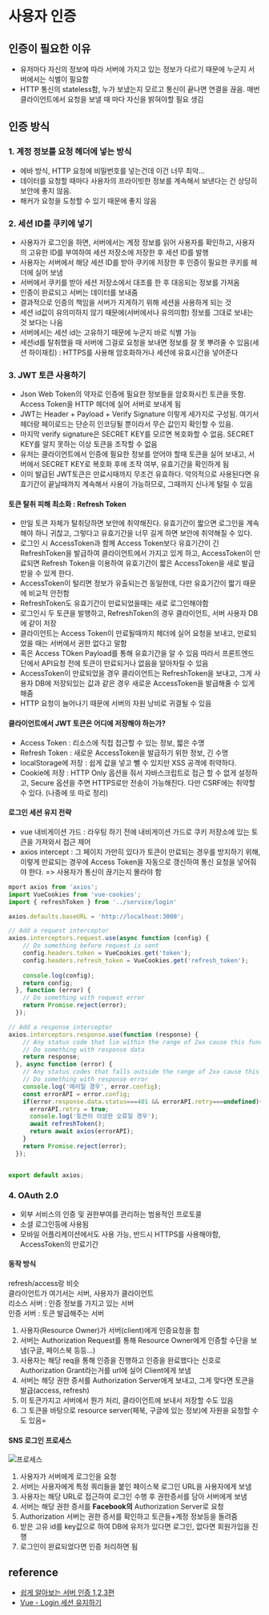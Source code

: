 # 사용자 인증

## 인증이 필요한 이유

- 유저마다 자신의 정보에 따라 서버에 가지고 있는 정보가 다르기 때문에 누군지 서버에서는 식별이 필요함
- HTTP 통신의 stateless함, 누가 보냈는지 모르고 통신이 끝나면 연결을 끊음. 매번 클라이언트에서 요청을 보낼 때 마다 자신을 밝혀야할 필요 생김

## 인증 방식

### 1. 계정 정보를 요청 헤더에 넣는 방식

- 에바 방식, HTTP 요청에 비밀번호를 넣는건데 이건 너무 최악...
- 데이터를 요청할 때마다 사용자의 프라이빗한 정보를 계속해서 보낸다는 건 상당히 보안에 좋지 않음.
- 해커가 요청을 도청할 수 있기 때문에 좋지 않음

### 2. 세션 ID를 쿠키에 넣기

- 사용자가 로그인을 하면, 서버에서는 계정 정보를 읽어 사용자를 확인하고, 사용자의 고유한 ID를 부여하여 세션 저장소에 저장한 후 세션 ID를 발행
- 사용자는 서버에서 해당 세션 ID를 받아 쿠키에 저장한 후 인증이 필요한 쿠키를 헤더에 실어 보냄
- 서버에서 쿠키를 받아 세션 저장소에서 대조를 한 후 대응되는 정보를 가져옴
- 인증이 완료되고 서버는 데이터를 보내줌
- 결과적으로 인증의 책임을 서버가 지게하기 위해 세션을 사용하게 되는 것 
- 세션 id값이 유의미하지 않기 때문에(서버에서나 유의미함) 정보를 그대로 보내는 것 보다는 나음
- 서버에서는 세션 id는 고유하기 때문에 누군지 바로 식별 가능
- 세션id를 탈취했을 때 서버에 그걸로 요청을 보내면 정보를 잘 못 뿌려줄 수 있음(세션 하이재킹) : HTTPS를 사용해 암호화하거나 세션에 유효시간을 넣어준다

### 3. JWT 토큰 사용하기

- Json Web Token의 약자로 인증에 필요한 정보들을 암호화시킨 토큰을 뜻함. Access Token을 HTTP 헤더에 실어 서버로 보내게 됨
- JWT는 Header + Payload + Verify Signature 이렇게 세가지로 구성됨. 여기서 헤더랑 페이로드는 단순히 인코딩될 뿐이라서 무슨 값인지 확인할 수 있음.
- 마지막 verify signature은 SECRET KEY를 모르면 복호화할 수 없음. SECRET KEY를 알지 못하는 이상 토큰을 조작할 수 없음
- 유저는 클라이언트에서 인증에 필요한 정보를 얻어야 할때 토큰을 실어 보내고, 서버에서 SECRET KEY로 복호화 후에 조작 여부, 유효기간을 확인하게 됨
- 이미 발급된 JWT토큰은 만료시때까지 무조건 유효하다. 악의적으로 사용된다면 유효기간이 끝날때까지 계속해서 사용이 가능하므로, 그때까지 신나게 털릴 수 있음

#### 토큰 탈취 피해 최소화 : Refresh Token

- 만일 토큰 자체가 탈취당하면 보안에 취약해진다. 유효기간이 짧으면 로그인을 계속 해야 하니 귀찮고, 그렇다고 유효기간을 너무 길게 하면 보안에 취약해질 수 있다. 
- 로그인 시 AccessToken과 함께 Access Token보다 유효기간이 긴 RefreshToken을 발급하여 클라이언트에서 가지고 있게 하고, AccessToken이 만료되면 Refresh Token을 이용하여 유효기간이 짧은 AccessToken을 새로 발급받을 수 있게 한다.
- AccessToken이 털리면 정보가 유출되는건 동일한데, 다만 유효기간이 짧기 때문에 비교적 안전함
- RefreshToken도 유효기간이 만료되었을때는 새로 로그인해야함
- 로그인시 두 토큰을 발행하고, RefreshToken의 경우 클라이언트, 서버 사용자 DB에 같이 저장
- 클라이언트는 Access Token이 만료될때까지 헤더에 실어 요청을 보내고, 만료되었을 때는 서버에서 권한 없다고 말함
- 혹은 Access TOken Payload를 통해 유효기간을 알 수 있음 따라서 프론트엔드 단에서 API요청 전에 토큰이 만료되거나 없음을 알아차릴 수 있음
- AccessToken이 만료되었을 경우 클라이언트는 RefreshToken을 보내고, 그게 사용자 DB에 저장되있는 값과 같은 경우 새로운 AccessToken을 발급해줄 수 있게 해줌
- HTTP 요청이 늘어나기 때문에 서버의 자원 낭비로 귀결될 수 있음

#### 클라이언트에서 JWT 토큰은 어디에 저장해야 하는가?

- Access Token : 리소스에 직접 접근할 수 있는 정보, 짧은 수명
- Refresh Token : 새로운 AccessToken을 발급하기 위한 정보, 긴 수명
- localStorage에 저장 : 쉽게 값을 넣고 뺄 수 있지만 XSS 공격에 취약하다.
- Cookie에 저장 : HTTP Only 옵션을 줘서 자바스크립트로 접근 할 수 없게 설정하고, Secure 옵션을 주면 HTTPS로만 전송이 가능해진다. 다만 CSRF에는 취약할 수 있다. (나중에 또 따로 정리)

#### 로그인 세션 유지 전략

- vue 내비게이션 가드 : 라우팅 하기 전에 내비게이션 가드로 쿠키 저장소에 있는 토큰을 가져와서 접근 제어
- axios intercept : 그 페이지 가만히 있다가 토큰이 만료되는 경우를 방지하기 위해, 이렇게 만료되는 경우에 Access Token을 자동으로 갱신하여 통신 요청을 넣어줘야 한다. => 사용자가 통신이 끊기는지 몰라야 함
```js
mport axios from 'axios';
import VueCookies from 'vue-cookies';
import { refreshToken } from '../service/login'

axios.defaults.baseURL = 'http://localhost:3000';

// Add a request interceptor
axios.interceptors.request.use(async function (config) {
    // Do something before request is sent
    config.headers.token = VueCookies.get('token');
    config.headers.refresh_token = VueCookies.get('refresh_token');
  
    console.log(config);
    return config;
  }, function (error) {
    // Do something with request error
    return Promise.reject(error);
  });

// Add a response interceptor
axios.interceptors.response.use(function (response) {
    // Any status code that lie within the range of 2xx cause this function to trigger
    // Do something with response data
    return response;
  }, async function (error) {
    // Any status codes that falls outside the range of 2xx cause this function to trigger
    // Do something with response error
    console.log('에러일 경우', error.config);
    const errorAPI = error.config;
    if(error.response.data.status===401 && errorAPI.retry===undefined){
      errorAPI.retry = true;
      console.log('토큰이 이상한 오류일 경우');
      await refreshToken();
      return await axios(errorAPI);
    }
    return Promise.reject(error);
  });


export default axios;
```

### 4. OAuth 2.0

- 외부 서비스의 인증 및 권한부여를 관리하는 범용적인 프로토콜
- 소셜 로그인등에 사용됨
- 모바일 어플리케이션에서도 사용 가능, 반드시 HTTPS를 사용해야함, AccessToken의 만료기간

#### 동작 방식 

refresh/access랑 비슷  
클라이언트가 여기서는 서버, 사용자가 클라이언트  
리소스 서버 : 인증 정보를 가지고 있는 서버  
인증 서버 : 토큰 발급해주는 서버  

1. 사용자(Resource Owner)가 서버(client)에게 인증요청을 함
2. 서버는 Authorization Request를 통해 Resource Owner에게 인증할 수단을 보냄(구글, 페이스북 등등...)
3. 사용자는 해당 req을 통해 인증을 진행하고 인증을 완료했다는 신호로 Authorization Grant라는거를 url에 실어 Client에게 보냄
4. 서버는 해당 권한 증서를 Authorization Server에게 보내고, 그게 맞다면 토큰을 발급(access, refresh)
5. 이 토큰가지고 서버에서 뭔가 처리, 클라이언트에 보내서 저장할 수도 있음
6. 그 토큰을 바탕으로 resource server(페북, 구글에 있는 정보)에 자원을 요청할 수도 있음=

#### SNS 로그인 프로세스

![프로세스](https://t1.daumcdn.net/cfile/tistory/99115C3F5B6EECBF37)

1. 사용자가 서버에게 로그인을 요청
2. 서버는 사용자에게 특정 쿼리들을 붙인 페이스북 로그인 URL을 사용자에게 보냄
3. 사용자는 해당 URL로 접근하여 로그인 수행 후 권한증서를 담아 서버에게 보냄
4. 서버는 해당 권한 증서를 **Facebook의** Authorization Server로 요청
5. Authorization 서버는 권한 증서를 확인하고 토큰들+계정 정보등을 돌려줌
6. 받은 고유 id를 key값으로 하여 DB에 유저가 있다면 로그인, 없다면 회원가입을 진행
7. 로그인이 완료되었다면 인증 처리하면 됨


## reference

- [쉽게 알아보는 서버 인증 1,2,3편](https://tansfil.tistory.com/60?category=255594)
- [Vue - Login 세션 유지하기](https://kdinner.tistory.com/60)
